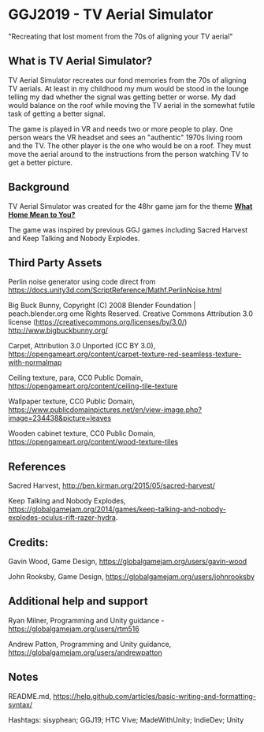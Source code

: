 # GGJ2019 - TV Aerial Simulator

"Recreating that lost moment from the 70s of aligning your TV aerial"

## What is TV Aerial Simulator?

TV Aerial Simulator recreates our fond memories from the 70s of aligning TV aerials. At least in my childhood my mum would be stood in the lounge telling my dad whether the signal was getting better or worse. My dad would balance on the roof while moving the TV aerial in the somewhat futile task of getting a better signal.

The game is played in VR and needs two or more people to play. One person wears the VR headset and sees an "authentic" 1970s living room and the TV. The other player is the one who would be on a roof. They must move the aerial around to the instructions from the person watching TV to get a better picture.

## Background

TV Aerial Simulator was created for the 48hr game jam for the theme [**What Home Mean to You?**](https://globalgamejam.org/news/theme-global-game-jam-2019-%E2%80%A6)

The game was inspired by previous GGJ games including Sacred Harvest and Keep Talking and Nobody Explodes.

## Third Party Assets

Perlin noise generator using code direct from https://docs.unity3d.com/ScriptReference/Mathf.PerlinNoise.html

Big Buck Bunny, Copyright (C) 2008 Blender Foundation | peach.blender.org ome Rights Reserved. Creative Commons Attribution 3.0 license (https://creativecommons.org/licenses/by/3.0/)
http://www.bigbuckbunny.org/

Carpet, Attribution 3.0 Unported (CC BY 3.0), https://opengameart.org/content/carpet-texture-red-seamless-texture-with-normalmap

Ceiling texture, para, CC0 Public Domain, https://opengameart.org/content/ceiling-tile-texture

Wallpaper texture, CC0 Public Domain, https://www.publicdomainpictures.net/en/view-image.php?image=234438&picture=leaves

Wooden cabinet texture, CC0 Public Domain, https://opengameart.org/content/wood-texture-tiles

## References
Sacred Harvest, http://ben.kirman.org/2015/05/sacred-harvest/

Keep Talking and Nobody Explodes, https://globalgamejam.org/2014/games/keep-talking-and-nobody-explodes-oculus-rift-razer-hydra.

## Credits:

Gavin Wood, Game Design, https://globalgamejam.org/users/gavin-wood

John Rooksby, Game Design, https://globalgamejam.org/users/johnrooksby

## Additional help and support

Ryan Milner, Programming and Unity guidance - https://globalgamejam.org/users/rtm516

Andrew Patton, Programming and Unity guidance, https://globalgamejam.org/users/andrewpatton

## Notes

README.md, https://help.github.com/articles/basic-writing-and-formatting-syntax/

Hashtags: sisyphean; GGJ19; HTC Vive; MadeWithUnity; IndieDev; Unity
